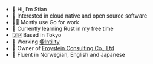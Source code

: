 - 👋 Hi, I’m Stian
- 👀 Interested in cloud native and open source software
- 👨‍💻 Mostly use Go for work
- 🌱 Currently learning Rust in my free time
- 🇯🇵 Based in Tokyo
- 🏢 Working [@Intility](https://github.com/Intility/)
- 🤴 Owner of [Froystein Consulting Co., Ltd](https://froystein.jp/)
- 💬 Fluent in Norwegian, English and Japanese

<!---
stianfro/stianfro is a ✨ special ✨ repository because its `README.md` (this file) appears on your GitHub profile.
You can click the Preview link to take a look at your changes.
--->
